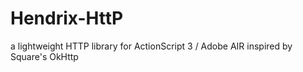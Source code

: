 Hendrix-HttP
============
a lightweight HTTP library for ActionScript 3 / Adobe AIR inspired by Square's OkHttp
